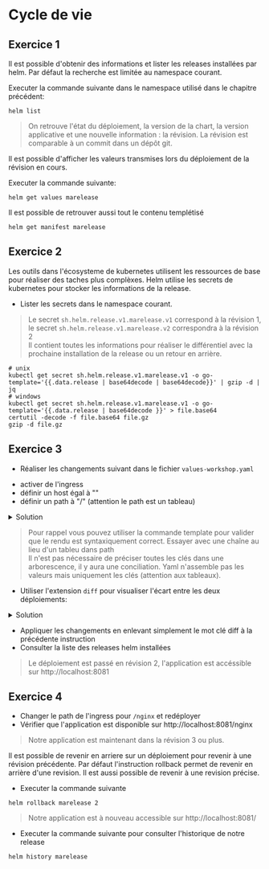 # Cycle de vie

## Exercice 1

Il est possible d'obtenir des informations et lister les releases installées par helm. Par défaut la recherche est limitée au namespace courant.

Executer la commande suivante dans le namespace utilisé dans le chapitre précédent:

```shell
helm list
```

> On retrouve l'état du déploiement, la version de la chart, la version applicative et une nouvelle information : la révision.
> La révision est comparable à un commit dans un dépôt git.

Il est possible d'afficher les valeurs transmises lors du déploiement de la révision en cours.

Executer la commande suivante:

```shell
helm get values marelease
```

Il est possible de retrouver aussi tout le contenu templétisé

```shell
helm get manifest marelease
```

## Exercice 2

Les outils dans l'écosysteme de kubernetes utilisent les ressources de base pour réaliser des taches plus complèxes.
Helm utilise les secrets de kubernetes pour stocker les informations de la release.

- Lister les secrets dans le namespace courant.

> Le secret `sh.helm.release.v1.marelease.v1` correspond à la révision 1, le secret `sh.helm.release.v1.marelease.v2` correspondra à la révision 2 \
> Il contient toutes les informations pour réaliser le différentiel avec la prochaine installation de la release ou un retour en arrière.

```shell
# unix
kubectl get secret sh.helm.release.v1.marelease.v1 -o go-template='{{.data.release | base64decode | base64decode}}' | gzip -d | jq
# windows
kubectl get secret sh.helm.release.v1.marelease.v1 -o go-template='{{.data.release | base64decode }}' > file.base64
certutil -decode -f file.base64 file.gz
gzip -d file.gz
```

## Exercice 3

- Réaliser les changements suivant dans le fichier `values-workshop.yaml`

* activer de l'ingress
* définir un host égal à ""
* définir un path à "/" (attention le path est un tableau)

<details>
<summary>Solution</summary>

```yaml
ingress:
  enabled: true
  hosts:
    - host: ""
      paths:
        - "/"
```

</details>

> Pour rappel vous pouvez utiliser la commande template pour valider que le rendu est syntaxiquement correct. Essayer avec une chaîne au lieu d'un tableu dans path \
> Il n'est pas nécessaire de préciser toutes les clés dans une arborescence, il y aura une conciliation. Yaml n'assemble pas les valeurs mais uniquement les clés (attention aux tableaux).

- Utiliser l'extension `diff` pour visualiser l'écart entre les deux déploiements:

<details>
<summary>Solution</summary>

```shell
helm diff upgrade marelease . -f values.yaml -f values-workshop.yaml
```

</details>

- Appliquer les changements en enlevant simplement le mot clé diff à la précédente instruction
- Consulter la liste des releases helm installées

> Le déploiement est passé en révision 2, l'application est accéssible sur http://localhost:8081

## Exercice 4

- Changer le path de l'ingress pour `/nginx` et redéployer
- Vérifier que l'application est disponible sur http://localhost:8081/nginx

> Notre application est maintenant dans la révision 3 ou plus.

Il est possible de revenir en arriere sur un déploiement pour revenir à une révision précédente.
Par défaut l'instruction rollback permet de revenir en arrière d'une revision.
Il est aussi possible de revenir à une revision précise.

- Executer la commande suivante

```shell
helm rollback marelease 2
```

> Notre application est à nouveau accessible sur http://localhost:8081/

- Executer la commande suivante pour consulter l'historique de notre release

```shell
helm history marelease
```
